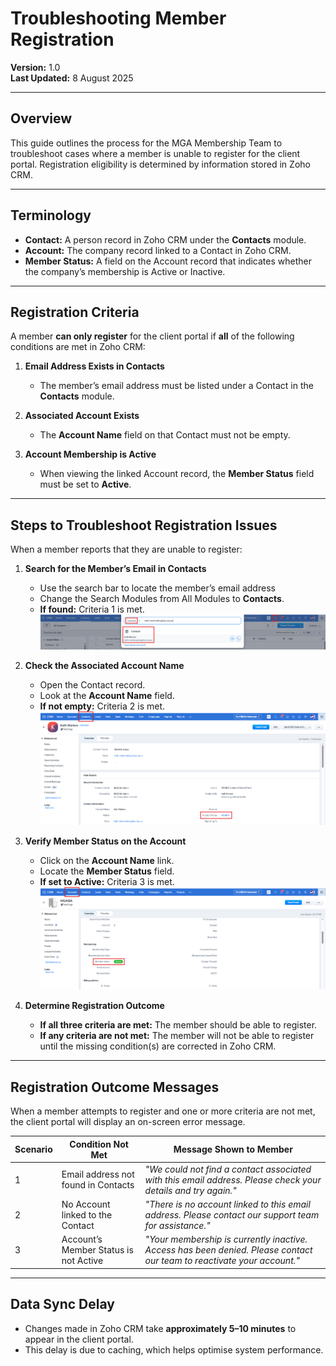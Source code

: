# Troubleshooting Member Registration

**Version:** 1.0  
**Last Updated:** 8 August 2025

---

## Overview

This guide outlines the process for the MGA Membership Team to troubleshoot cases where a member is unable to register for the client portal. Registration eligibility is determined by information stored in Zoho CRM.

---

## Terminology

- **Contact:** A person record in Zoho CRM under the **Contacts** module.
- **Account:** The company record linked to a Contact in Zoho CRM.
- **Member Status:** A field on the Account record that indicates whether the company’s membership is Active or Inactive.

---

## Registration Criteria

A member **can only register** for the client portal if **all** of the following conditions are met in Zoho CRM:

1. **Email Address Exists in Contacts**

   - The member’s email address must be listed under a Contact in the **Contacts** module.

2. **Associated Account Exists**

   - The **Account Name** field on that Contact must not be empty.

3. **Account Membership is Active**
   - When viewing the linked Account record, the **Member Status** field must be set to **Active**.

---

## Steps to Troubleshoot Registration Issues

When a member reports that they are unable to register:

1. **Search for the Member’s Email in Contacts**

   - Use the search bar to locate the member’s email address
   - Change the Search Modules from All Modules to **Contacts**.
   - **If found:** Criteria 1 is met.  
     ![Search-Contact-Image](../assets/images/troubleshooting-registration/search-contact.png)

2. **Check the Associated Account Name**

   - Open the Contact record.
   - Look at the **Account Name** field.
   - **If not empty:** Criteria 2 is met.  
     ![Check-Account-Image](../assets/images/troubleshooting-registration/check-account.png)

3. **Verify Member Status on the Account**

   - Click on the **Account Name** link.
   - Locate the **Member Status** field.
   - **If set to Active:** Criteria 3 is met.  
     ![Check-Member-Status-Image](../assets/images/troubleshooting-registration/check-member-status.png)

4. **Determine Registration Outcome**
   - **If all three criteria are met:** The member should be able to register.
   - **If any criteria are not met:** The member will not be able to register until the missing condition(s) are corrected in Zoho CRM.

---

## Registration Outcome Messages

When a member attempts to register and one or more criteria are not met, the client portal will display an on-screen error message.

| **Scenario** | **Condition Not Met**                 | **Message Shown to Member**                                                                                            |
| ------------ | ------------------------------------- | ---------------------------------------------------------------------------------------------------------------------- |
| 1            | Email address not found in Contacts   | _"We could not find a contact associated with this email address. Please check your details and try again."_           |
| 2            | No Account linked to the Contact      | _"There is no account linked to this email address. Please contact our support team for assistance."_                  |
| 3            | Account’s Member Status is not Active | _"Your membership is currently inactive. Access has been denied. Please contact our team to reactivate your account."_ |

---

## Data Sync Delay

- Changes made in Zoho CRM take **approximately 5–10 minutes** to appear in the client portal.
- This delay is due to caching, which helps optimise system performance.
